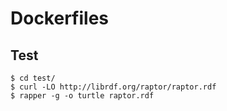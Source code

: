 # Dockerfiles

## Test
```
$ cd test/
$ curl -LO http://librdf.org/raptor/raptor.rdf
$ rapper -g -o turtle raptor.rdf
```
